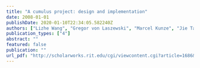 ```yaml
---
title: "A cumulus project: design and implementation"
date: 2008-01-01
publishDate: 2020-01-10T22:34:05.582240Z
authors: ["Lizhe Wang", "Gregor von Laszewski", "Marcel Kunze", "Jie Tao"]
publication_types: ["4"]
abstract: ""
featured: false
publication: ""
url_pdf: "http://scholarworks.rit.edu/cgi/viewcontent.cgi?article=1686&context=article"
---
```



